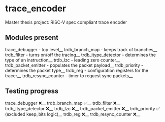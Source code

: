 # trace_encoder
Master thesis project: RISC-V spec compliant trace encoder 

## Modules present
trace_debugger      - top level__
trdb_branch_map     - keeps track of branches__  
trdb_filter         - turns on/off the tracing__
trdb_itype_detector - determines the type of an instruction__
trdb_lzc            - leading zero counter__
trdb_packet_emitter - populates the packet payload__
trdb_priority       - determines the packet type__
trdb_reg            - configuration registers for the tracer__
trdb_resync_counter - timer to request sync packets__

## Testing progress
trace_debugger      :x:__
trdb_branch_map     :white_check_mark:__
trdb_filter         :x:__
trdb_itype_detector :x:__
trdb_lzc            :x:__
trdb_packet_emitter :x:__
trdb_priority       :white_check_mark: (excluded keep_bits logic)__
trdb_reg            :x:__
trdb_resync_counter :x:__
